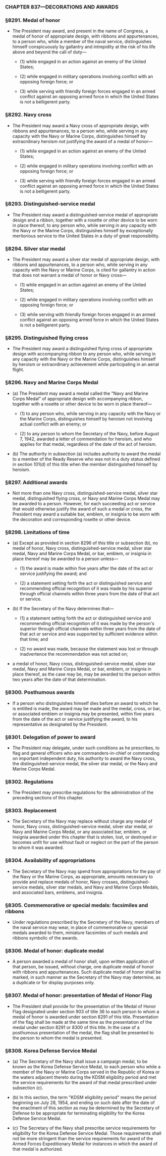 ### **CHAPTER 837—DECORATIONS AND AWARDS**

### §8291. Medal of honor
* The President may award, and present in the name of Congress, a medal of honor of appropriate design, with ribbons and appurtenances, to a person who, while a member of the naval service, distinguishes himself conspicuously by gallantry and intrepidity at the risk of his life above and beyond the call of duty—

  * (1) while engaged in an action against an enemy of the United States;

  * (2) while engaged in military operations involving conflict with an opposing foreign force; or

  * (3) while serving with friendly foreign forces engaged in an armed conflict against an opposing armed force in which the United States is not a belligerent party.

### §8292. Navy cross
* The President may award a Navy cross of appropriate design, with ribbons and appurtenances, to a person who, while serving in any capacity with the Navy or Marine Corps, distinguishes himself by extraordinary heroism not justifying the award of a medal of honor—

  * (1) while engaged in an action against an enemy of the United States;

  * (2) while engaged in military operations involving conflict with an opposing foreign force; or

  * (3) while serving with friendly foreign forces engaged in an armed conflict against an opposing armed force in which the United States is not a belligerent party.

### §8293. Distinguished-service medal
* The President may award a distinguished-service medal of appropriate design and a ribbon, together with a rosette or other device to be worn in place thereof, to any person who, while serving in any capacity with the Navy or the Marine Corps, distinguishes himself by exceptionally meritorious service to the United States in a duty of great responsibility.

### §8294. Silver star medal
* The President may award a silver star medal of appropriate design, with ribbons and appurtenances, to a person who, while serving in any capacity with the Navy or Marine Corps, is cited for gallantry in action that does not warrant a medal of honor or Navy cross—

  * (1) while engaged in an action against an enemy of the United States;

  * (2) while engaged in military operations involving conflict with an opposing foreign force; or

  * (3) while serving with friendly foreign forces engaged in an armed conflict against an opposing armed force in which the United States is not a belligerent party.

### §8295. Distinguished flying cross
* The President may award a distinguished flying cross of appropriate design with accompanying ribbon to any person who, while serving in any capacity with the Navy or the Marine Corps, distinguishes himself by heroism or extraordinary achievement while participating in an aerial flight.

### §8296. Navy and Marine Corps Medal
* (a) The President may award a medal called the "Navy and Marine Corps Medal" of appropriate design with accompanying ribbon, together with a rosette or other device to be worn in place thereof—

  * (1) to any person who, while serving in any capacity with the Navy or the Marine Corps, distinguishes himself by heroism not involving actual conflict with an enemy; or

  * (2) to any person to whom the Secretary of the Navy, before August 7, 1942, awarded a letter of commendation for heroism, and who applies for that medal, regardless of the date of the act of heroism.


* (b) The authority in subsection (a) includes authority to award the medal to a member of the Ready Reserve who was not in a duty status defined in section 101(d) of this title when the member distinguished himself by heroism.

### §8297. Additional awards
* Not more than one Navy cross, distinguished-service medal, silver star medal, distinguished flying cross, or Navy and Marine Corps Medal may be awarded to a person. However, for each succeeding act or service that would otherwise justify the award of such a medal or cross, the President may award a suitable bar, emblem, or insignia to be worn with the decoration and corresponding rosette or other device.

### §8298. Limitations of time
* (a) Except as provided in section 8296 of this title or subsection (b), no medal of honor, Navy cross, distinguished-service medal, silver star medal, Navy and Marine Corps Medal, or bar, emblem, or insignia in place thereof may be awarded to a person unless—

  * (1) the award is made within five years after the date of the act or service justifying the award; and

  * (2) a statement setting forth the act or distinguished service and recommending official recognition of it was made by his superior through official channels within three years from the date of that act or service.


* (b) If the Secretary of the Navy determines that—

  * (1) a statement setting forth the act or distinguished service and recommending official recognition of it was made by the person's superior through official channels within three years from the date of that act or service and was supported by sufficient evidence within that time; and

  * (2) no award was made, because the statement was lost or through inadvertence the recommendation was not acted on;


* a medal of honor, Navy cross, distinguished-service medal, silver star medal, Navy and Marine Corps Medal, or bar, emblem, or insignia in place thereof, as the case may be, may be awarded to the person within two years after the date of that determination.

### §8300. Posthumous awards
* If a person who distinguishes himself dies before an award to which he is entitled is made, the award may be made and the medal, cross, or bar, or associated emblem or insignia may be presented, within five years from the date of the act or service justifying the award, to his representative as designated by the President.

### §8301. Delegation of power to award
* The President may delegate, under such conditions as he prescribes, to flag and general officers who are commanders-in-chief or commanding on important independent duty, his authority to award the Navy cross, the distinguished-service medal, the silver star medal, or the Navy and Marine Corps Medal.

### §8302. Regulations
* The President may prescribe regulations for the administration of the preceding sections of this chapter.

### §8303. Replacement
* The Secretary of the Navy may replace without charge any medal of honor, Navy cross, distinguished-service medal, silver star medal, or Navy and Marine Corps Medal, or any associated bar, emblem, or insignia awarded under this chapter that is stolen, lost, or destroyed or becomes unfit for use without fault or neglect on the part of the person to whom it was awarded.

### §8304. Availability of appropriations
* The Secretary of the Navy may spend from appropriations for the pay of the Navy or the Marine Corps, as appropriate, amounts necessary to provide and replace medals of honor, Navy crosses, distinguished-service medals, silver star medals, and Navy and Marine Corps Medals, and associated bars, emblems, and insignia.

### §8305. Commemorative or special medals: facsimiles and ribbons
* Under regulations prescribed by the Secretary of the Navy, members of the naval service may wear, in place of commemorative or special medals awarded to them, miniature facsimiles of such medals and ribbons symbolic of the awards.

### §8306. Medal of honor: duplicate medal
* A person awarded a medal of honor shall, upon written application of that person, be issued, without charge, one duplicate medal of honor with ribbons and appurtenances. Such duplicate medal of honor shall be marked, in such manner as the Secretary of the Navy may determine, as a duplicate or for display purposes only.

### §8307. Medal of honor: presentation of Medal of Honor Flag
* The President shall provide for the presentation of the Medal of Honor Flag designated under section 903 of title 36 to each person to whom a medal of honor is awarded under section 8291 of this title. Presentation of the flag shall be made at the same time as the presentation of the medal under section 8291 or 8300 of this title. In the case of a posthumous presentation of the medal, the flag shall be presented to the person to whom the medal is presented.

### §8308. Korea Defense Service Medal
* (a) The Secretary of the Navy shall issue a campaign medal, to be known as the Korea Defense Service Medal, to each person who while a member of the Navy or Marine Corps served in the Republic of Korea or the waters adjacent thereto during the KDSM eligibility period and met the service requirements for the award of that medal prescribed under subsection (c).

* (b) In this section, the term "KDSM eligibility period" means the period beginning on July 28, 1954, and ending on such date after the date of the enactment of this section as may be determined by the Secretary of Defense to be appropriate for terminating eligibility for the Korea Defense Service Medal.

* (c) The Secretary of the Navy shall prescribe service requirements for eligibility for the Korea Defense Service Medal. Those requirements shall not be more stringent than the service requirements for award of the Armed Forces Expeditionary Medal for instances in which the award of that medal is authorized.